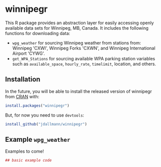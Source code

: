 # winnipegr

This R package provides an abstraction layer for easily accessing openly available data sets for Winnipeg, MB, Canada. It includes the following functions for downloading data:

- `wpg_weather` for sourcing Winnipeg weather from stations from: Winnipeg 'CXWI', Winnipeg Forks 'CXWN', and Winnipeg International Airport 'CYWG'.
- `get_WPA_Stations` for sourcing available WPA parking station variables such as `available_space`, `hourly_rate`, `timelimit`, location, and others.


## Installation

In the future, you will be able to install the released version of winnipegr from [CRAN](https://CRAN.R-project.org) with:

``` r
install.packages("winnipegr")
```

But, for now you need to use `devtools`:
``` r
install_github("jdallmann/winnipegr")
```


## Example `wpg_weather`

Examples to come!

``` r
## basic example code
```

